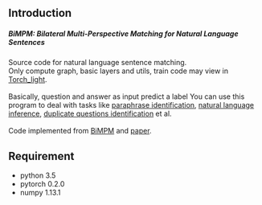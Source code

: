 ## Introduction
##### BiMPM: Bilateral Multi-Perspective Matching for Natural Language Sentences
Source code for natural language sentence matching.
<br/>
Only compute graph, basic layers and utils, train code may view in [Torch_light](https://github.com/ne7ermore/torch_light).
<br/>
<br/>
Basically, question and answer as input predict a label
You can use this program to deal with tasks like [paraphrase identification](https://aclweb.org/aclwiki/index.php?title=Paraphrase_Identification_%28State_of_the_art%29), [natural language inference](http://nlp.stanford.edu/projects/snli/), [duplicate questions identification](https://data.quora.com/First-Quora-Dataset-Release-Question-Pairs) et al.
<br/>
<br/>
Code implemented from [BiMPM](https://github.com/zhiguowang/BiMPM/blob/master/README.md) and [paper](https://arxiv.org/pdf/1702.03814.pdf).

## Requirement
* python 3.5
* pytorch 0.2.0
* numpy 1.13.1
